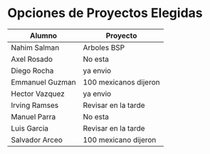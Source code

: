 # Opciones de Proyectos Elegidas

|Alumno | Proyecto|
|---|---|
|Nahim Salman| Arboles BSP|
|Axel Rosado|No esta|
|Diego Rocha| ya envio|
|Emmanuel Guzman| 100 mexicanos dijeron|
|Hector Vazquez|ya envio|
|Irving Ramses| Revisar en la tarde |
|Manuel Parra|No esta|
|Luis Garcia| Revisar en la tarde |
|Salvador Arceo| 100 mexicano dijeron|
 
